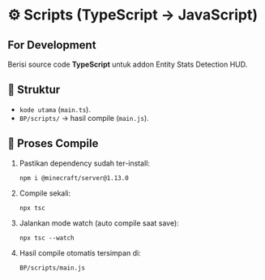 # ⚙️ Scripts (TypeScript → JavaScript)
## For Development

Berisi source code **TypeScript** untuk addon Entity Stats Detection HUD.

## 📂 Struktur
- `kode utama` (`main.ts`).
- `BP/scripts/` → hasil compile (`main.js`).

## 🔄 Proses Compile
1. Pastikan dependency sudah ter-install:
   ```node
   npm i @minecraft/server@1.13.0

2. Compile sekali:
   ```node   
   npx tsc

3. Jalankan mode watch (auto compile saat save):
   ```node
   npx tsc --watch

4. Hasil compile otomatis tersimpan di:
   ```node
   BP/scripts/main.js
